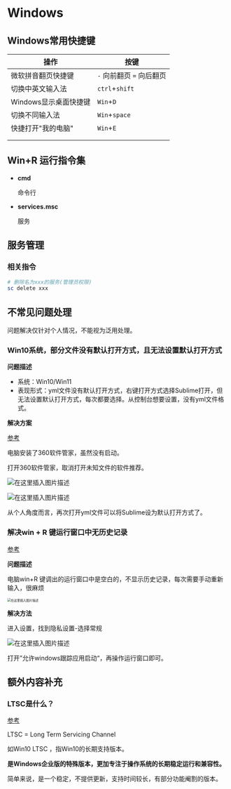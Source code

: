 # Windows

## Windows常用快捷键



| 操作                  | 按键                      |
| --------------------- | ------------------------- |
| 微软拼音翻页快捷键    | `-` 向前翻页 `=` 向后翻页 |
| 切换中英文输入法      | `ctrl`+`shift`            |
| Windows显示桌面快捷键 | `Win`+`D`                 |
| 切换不同输入法        | `Win`+`space`             |
| 快捷打开"我的电脑"    | `Win`+`E`                 |
|                       |                           |
|                       |                           |



## Win+R 运行指令集

- **cmd**

  命令行

- **services.msc**

  服务



## 服务管理

### 相关指令

```powershell
# 删除名为xxx的服务(管理员权限)
sc delete xxx
```







## 不常见问题处理

问题解决仅针对个人情况，不能视为泛用处理。

### Win10系统，部分文件没有默认打开方式，且无法设置默认打开方式

**问题描述**

- 系统：Win10/Win11
- 表现形式：yml文件没有默认打开方式，右键打开方式选择Sublime打开，但无法设置默认打开方式，每次都要选择。从控制台想要设置，没有yml文件格式。

**解决方案**

[参考](https://blog.csdn.net/ZZQHELLO2018/article/details/106158165)

电脑安装了360软件管家，虽然没有启动。

打开360软件管家，取消打开未知文件的软件推荐。

![在这里插入图片描述](https://strangest.oss-cn-shanghai.aliyuncs.com/markdown/20200516133749297.png)

![在这里插入图片描述](https://strangest.oss-cn-shanghai.aliyuncs.com/markdown/20200516133837693.png)

从个人角度而言，再次打开yml文件可以将Sublime设为默认打开方式了。



### 解决win + R 键运行窗口中无历史记录

[参考](https://blog.csdn.net/qq_33999977/article/details/123376165)

**问题描述**

电脑win+R 键调出的运行窗口中是空白的，不显示历史记录，每次需要手动重新输入，很麻烦

<img src="https://strangest.oss-cn-shanghai.aliyuncs.com/markdown/202208081728904.png" alt="在这里插入图片描述" style="zoom:50%;" />

**解决方法**

进入设置，找到隐私设置-选择常规

![在这里插入图片描述](https://strangest.oss-cn-shanghai.aliyuncs.com/markdown/202208081729852.png)

打开”允许windows跟踪应用启动“，再操作运行窗口即可。





## 额外内容补充





### LTSC是什么？

[参考](https://www.zhihu.com/question/389770085)

LTSC = Long Term Servicing Channel

如Win10 LTSC ，指Win10的长期支持版本。

**是Windows企业版的特殊版本，更加专注于操作系统的长期稳定运行和兼容性。**

简单来说，是一个稳定，不提供更新，支持时间较长，有部分功能阉割的版本。
